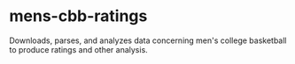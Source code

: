 # mens-cbb-ratings
Downloads, parses, and analyzes data concerning men's college basketball to produce ratings and other analysis.
